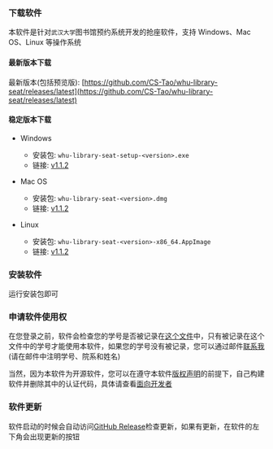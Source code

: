 ### 下载软件

本软件是针对`武汉大学`图书馆预约系统开发的抢座软件，支持 Windows、Mac OS、Linux 等操作系统

#### 最新版本下载

最新版本(包括预览版): [https://github.com/CS-Tao/whu-library-seat/releases/latest](https://github.com/CS-Tao/whu-library-seat/releases/latest)

#### 稳定版本下载

- Windows
    - 安装包: `whu-library-seat-setup-<version>.exe`
    - 链接: [v1.1.2](https://github.com/CS-Tao/whu-library-seat/releases/download/v1.1.2/whu-library-seat-setup-1.1.2.exe)

- Mac OS
    - 安装包: `whu-library-seat-<version>.dmg`
    - 链接: [v1.1.2](https://github.com/CS-Tao/whu-library-seat/releases/download/v1.1.2/whu-library-seat-1.1.2.dmg)

- Linux
    - 安装包: `whu-library-seat-<version>-x86_64.AppImage`
    - 链接: [v1.1.2](https://github.com/CS-Tao/whu-library-seat/releases/download/v1.1.2/whu-library-seat-1.1.2-x86_64.AppImage)

### 安装软件

运行安装包即可

### 申请软件使用权

在您登录之前，软件会检查您的学号是否被记录在[这个文件](https://github.com/CS-Tao/whu-library-seat/blob/user-validation/validation.json)中，只有被记录在这个文件中的学号才能使用本软件，如果您的学号没有被记录，您可以通过邮件[联系我](http://mail.qq.com/cgi-bin/qm_share?t=qm_mailme&email=whucstao@qq.com)(请在邮件中注明学号、院系和姓名)

当然，因为本软件为开源软件，您可以在遵守本软件[版权声明](https://github.com/CS-Tao/whu-library-seat/blob/master/README.md#版权声明)的前提下，自己构建软件并删除其中的认证代码，具体请查看[面向开发者](https://github.com/CS-Tao/whu-library-seat/blob/master/README.md#面向开发者)

### 软件更新

软件启动的时候会自动访问[GitHub Release](https://github.com/CS-Tao/whu-library-seat/releases/latest)检查更新，如果有更新，在软件的左下角会出现更新的按钮

